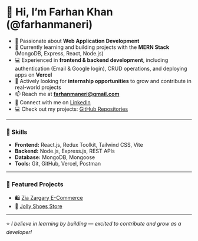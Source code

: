 # 👋 Hi, I’m Farhan Khan (@farhanmaneri)

- 👀 Passionate about **Web Application Development**
- 🌱 Currently learning and building projects with the **MERN Stack** (MongoDB, Express, React, Node.js)
- 💻 Experienced in **frontend & backend development**, including authentication (Email & Google login), CRUD operations, and deploying apps on **Vercel**
- 💞️ Actively looking for **internship opportunities** to grow and contribute in real-world projects
- 📫 Reach me at **farhanmaneri@gmail.com**
- 🔗 Connect with me on [LinkedIn](https://www.linkedin.com/in/farhanmaneri)  
- 💻 Check out my projects: [GitHub Repositories](https://github.com/farhanmaneri)

---

### 🚀 Skills
- **Frontend:** React.js, Redux Toolkit, Tailwind CSS, Vite  
- **Backend:** Node.js, Express.js, REST APIs  
- **Database:** MongoDB, Mongoose  
- **Tools:** Git, GitHub, Vercel, Postman  

---

### 📂 Featured Projects
- 🛍️ [Zia Zargary E-Commerce](https://zia-zargary-ecommerce.vercel.app)  
- 👟 [Jolly Shoes Store](https://jolly-shoes.vercel.app)  

---

⭐️ _I believe in learning by building — excited to contribute and grow as a developer!_
